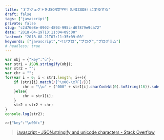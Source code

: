 ```yaml
---
title: "オブジェクトをJSON文字列（UNICODE）に変換する"
draft: false
tags: ["javascript"]
private: false
slug: "c2d76e8e-0902-4893-995c-d0f879e9ca72"
date: "2018-04-19T10:11:04+09:00"
lastmod: "2018-08-21T07:11:35+09:00"
keywords: ["javascript","ベジプロ","プログ","プログラム"]
# headless: true
---
```


```js
var obj = {"key":"ü"};
var str1 = JSON.stringify(obj);
var str2 = "";
var chr = "";
for(var i = 0; i < str1.length; i++){
    if (str1[i].match(/[^\x00-\x7F]/)){
        chr = "\\u" + ("000" + str1[i].charCodeAt(0).toString(16)).substr(-4);
    }else{
        chr = str1[i];
    }
    str2 = str2 + chr;
}  
console.log(str2); 

>>{"key":"\u00fc"}
```

> [javascript - JSON.stringify and unicode characters - Stack Overflow](https://stackoverflow.com/questions/31649362/json-stringify-and-unicode-characters)

